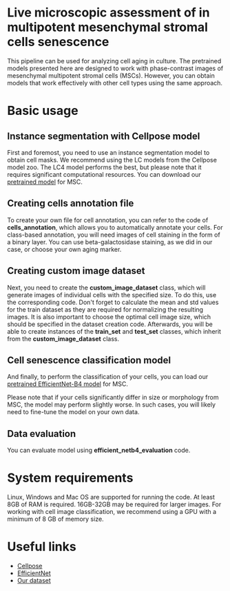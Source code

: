 # Live microscopic assessment of in multipotent mesenchymal stromal cells senescence 

This pipeline can be used for analyzing cell aging in culture. The pretrained models presented here are designed to work with phase-contrast images of mesenchymal multipotent stromal cells (MSCs). However, you can obtain models that work effectively with other cell types using the same approach.

# Basic usage
## Instance segmentation with Cellpose model
First and foremost, you need to use an instance segmentation model to obtain cell masks. We recommend using the LC models from the Cellpose model zoo. The LC4 model performs the best, but please note that it requires significant computational resources. You can download our [pretrained model](https://disk.yandex.com/d/P6ozzuQhfjHsAQ) for MSC.

## Creating cells annotation file
To create your own file for cell annotation, you can refer to the code of **cells_annotation**, which allows you to automatically annotate your cells. For class-based annotation, you will need images of cell staining in the form of a binary layer. You can use beta-galactosidase staining, as we did in our case, or choose your own aging marker.

## Creating custom image dataset
Next, you need to create the **custom_image_dataset** class, which will generate images of individual cells with the specified size. To do this, use the corresponding code. Don't forget to calculate the mean and std values for the train dataset as they are required for normalizing the resulting images. It is also important to choose the optimal cell image size, which should be specified in the dataset creation code. Afterwards, you will be able to create instances of the **train_set** and **test_set** classes, which inherit from the **custom_image_dataset** class.

## Cell senescence classification model
And finally, to perform the classification of your cells, you can load our [pretrained EfficientNet-B4 model](https://disk.yandex.com/d/SJd014Ct1htPlQ) for MSC.

Please note that if your cells significantly differ in size or morphology from MSC, the model may perform slightly worse. In such cases, you will likely need to fine-tune the model on your own data.

## Data evaluation
You can evaluate model using **efficient_netb4_evaluation** code. 

# System requirements
Linux, Windows and Mac OS are supported for running the code. At least 8GB of RAM is required. 16GB-32GB may be required for larger images. For working with cell image classification, we recommend using a GPU with a minimum of 8 GB of memory size.

# Useful links 
* [Cellpose](https://github.com/MouseLand/cellpose)
* [EfficientNet](https://github.com/lukemelas/EfficientNet-PyTorch)
* [Our dataset](https://disk.yandex.com/d/L_aZdBoNdCh5eQ)
